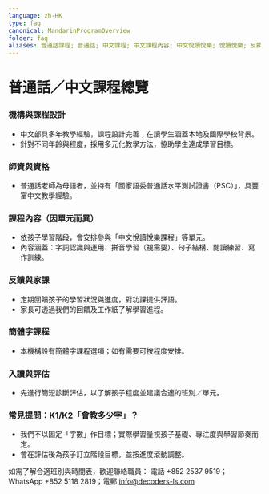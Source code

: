 ```yaml
---
language: zh-HK
type: faq
canonical: MandarinProgramOverview
folder: faq
aliases: 普通話課程; 普通話; 中文課程; 中文課程內容; 中文悅讀悅樂; 悅讀悅樂; 反饋; 回饋; 家課; 作業; 功課; 簡體字課程; 拼音; 漢語拼音; 教師資歷; 教師資格; 國家語委普通話水平測試證書; PSC; 課程安排; 診斷評估; 測驗; 測試; K1; K2; 會教多少字
---
```

# 普通話／中文課程總覽

### 機構與課程設計
- 中文部具多年教學經驗，課程設計完善；在讀學生涵蓋本地及國際學校背景。
- 針對不同年齡與程度，採用多元化教學方法，協助學生達成學習目標。

### 師資與資格
- 普通話老師為母語者，並持有「國家語委普通話水平測試證書（PSC）」，具豐富中文教學經驗。

### 課程內容（因單元而異）
- 依孩子學習階段，會安排參與「中文悅讀悅樂課程」等單元。
- 內容涵蓋：字詞認識與運用、拼音學習（視需要）、句子結構、閱讀練習、寫作訓練。

### 反饋與家課
- 定期回饋孩子的學習狀況與進度，對功課提供評語。
- 家長可透過我們的回饋及工作紙了解學習進程。

### 簡體字課程
- 本機構設有簡體字課程選項；如有需要可按程度安排。

### 入讀與評估
- 先進行簡短診斷評估，以了解孩子程度並建議合適的班別／單元。

### 常見提問：K1/K2「會教多少字」？
- 我們不以固定「字數」作目標；實際學習量視孩子基礎、專注度與學習節奏而定。
- 會在評估後為孩子訂立階段目標，並按進度滾動調整。

如需了解合適班別與時間表，歡迎聯絡職員：
電話 +852 2537 9519；WhatsApp +852 5118 2819；電郵 info@decoders-ls.com